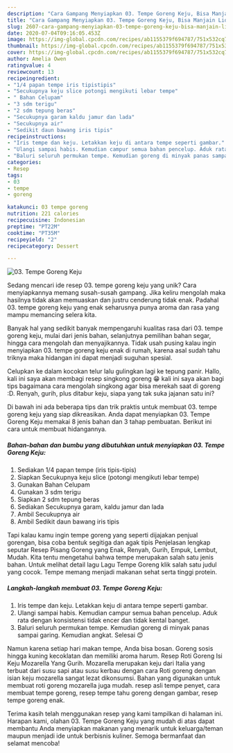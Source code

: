 ```yaml
---
description: "Cara Gampang Menyiapkan 03. Tempe Goreng Keju, Bisa Manjain Lidah"
title: "Cara Gampang Menyiapkan 03. Tempe Goreng Keju, Bisa Manjain Lidah"
slug: 2607-cara-gampang-menyiapkan-03-tempe-goreng-keju-bisa-manjain-lidah
date: 2020-07-04T09:16:05.453Z
image: https://img-global.cpcdn.com/recipes/ab1155379f694787/751x532cq70/03-tempe-goreng-keju-foto-resep-utama.jpg
thumbnail: https://img-global.cpcdn.com/recipes/ab1155379f694787/751x532cq70/03-tempe-goreng-keju-foto-resep-utama.jpg
cover: https://img-global.cpcdn.com/recipes/ab1155379f694787/751x532cq70/03-tempe-goreng-keju-foto-resep-utama.jpg
author: Amelia Owen
ratingvalue: 4
reviewcount: 13
recipeingredient:
- "1/4 papan tempe iris tipistipis"
- "Secukupnya keju slice potongi mengikuti lebar tempe"
- " Bahan Celupam"
- "3 sdm terigu"
- "2 sdm tepung beras"
- "Secukupnya garam kaldu jamur dan lada"
- "Secukupnya air"
- "Sedikit daun bawang iris tipis"
recipeinstructions:
- "Iris tempe dan keju. Letakkan keju di antara tempe seperti gambar."
- "Ulangi sampai habis. Kemudian campur semua bahan pencelup. Aduk rata dengan konsistensi tidak encer dan tidak kental banget."
- "Baluri seluruh permukan tempe. Kemudian goreng di minyak panas sampai garing. Kemudian angkat. Selesai 😊"
categories:
- Resep
tags:
- 03
- tempe
- goreng

katakunci: 03 tempe goreng 
nutrition: 221 calories
recipecuisine: Indonesian
preptime: "PT22M"
cooktime: "PT35M"
recipeyield: "2"
recipecategory: Dessert

---
```



![03. Tempe Goreng Keju](https://img-global.cpcdn.com/recipes/ab1155379f694787/751x532cq70/03-tempe-goreng-keju-foto-resep-utama.jpg)

Sedang mencari ide resep 03. tempe goreng keju yang unik? Cara menyiapkannya memang susah-susah gampang. Jika keliru mengolah maka hasilnya tidak akan memuaskan dan justru cenderung tidak enak. Padahal 03. tempe goreng keju yang enak seharusnya punya aroma dan rasa yang mampu memancing selera kita.

Banyak hal yang sedikit banyak mempengaruhi kualitas rasa dari 03. tempe goreng keju, mulai dari jenis bahan, selanjutnya pemilihan bahan segar, hingga cara mengolah dan menyajikannya. Tidak usah pusing kalau ingin menyiapkan 03. tempe goreng keju enak di rumah, karena asal sudah tahu triknya maka hidangan ini dapat menjadi suguhan spesial.

Celupkan ke dalam kocokan telur lalu gulingkan lagi ke tepung panir. Hallo, kali ini saya akan membagi resep singkong goreng 😁 kali ini saya akan bagi tips bagaimana cara mengolah singkong agar bisa merekah saat di goreng :D. Renyah, gurih, plus ditabur keju, siapa yang tak suka jajanan satu ini?


Di bawah ini ada beberapa tips dan trik praktis untuk membuat 03. tempe goreng keju yang siap dikreasikan. Anda dapat menyiapkan 03. Tempe Goreng Keju memakai 8 jenis bahan dan 3 tahap pembuatan. Berikut ini cara untuk membuat hidangannya.

<!--inarticleads1-->

##### Bahan-bahan dan bumbu yang dibutuhkan untuk menyiapkan 03. Tempe Goreng Keju:

1. Sediakan 1/4 papan tempe (iris tipis-tipis)
1. Siapkan Secukupnya keju slice (potongi mengikuti lebar tempe)
1. Gunakan  Bahan Celupam
1. Gunakan 3 sdm terigu
1. Siapkan 2 sdm tepung beras
1. Sediakan Secukupnya garam, kaldu jamur dan lada
1. Ambil Secukupnya air
1. Ambil Sedikit daun bawang iris tipis


Tapi kalau kamu ingin tempe goreng yang seperti dijajakan penjual gorengan, bisa coba bentuk segitiga dan agak tipis Penjelasan lengkap seputar Resep Pisang Goreng yang Enak, Renyah, Gurih, Empuk, Lembut, Mudah. Kita tentu mengetahui bahwa tempe merupakan salah satu jenis bahan. Untuk melihat detail lagu Lagu Tempe Goreng klik salah satu judul yang cocok. Tempe memang menjadi makanan sehat serta tinggi protein. 

<!--inarticleads2-->

##### Langkah-langkah membuat 03. Tempe Goreng Keju:

1. Iris tempe dan keju. Letakkan keju di antara tempe seperti gambar.
1. Ulangi sampai habis. Kemudian campur semua bahan pencelup. Aduk rata dengan konsistensi tidak encer dan tidak kental banget.
1. Baluri seluruh permukan tempe. Kemudian goreng di minyak panas sampai garing. Kemudian angkat. Selesai 😊


Namun karena setiap hari makan tempe, Anda bisa bosan. Goreng sosis hingga kuning kecoklatan dan memiliki aroma harum. Resep Roti Goreng Isi Keju Mozarella Yang Gurih. Mozarella merupakan keju dari Italia yang terbuat dari susu sapi atau susu kerbau dengan cara Roti goreng dengan isian keju mozarella sangat lezat dikonsumsi. Bahan yang digunakan untuk membuat roti goreng mozarella juga mudah. resep asli tempe penyet, cara membuat tempe goreng, resep tempe tahu goreng dengan gambar, resep tempe goreng enak. 

Terima kasih telah menggunakan resep yang kami tampilkan di halaman ini. Harapan kami, olahan 03. Tempe Goreng Keju yang mudah di atas dapat membantu Anda menyiapkan makanan yang menarik untuk keluarga/teman maupun menjadi ide untuk berbisnis kuliner. Semoga bermanfaat dan selamat mencoba!
